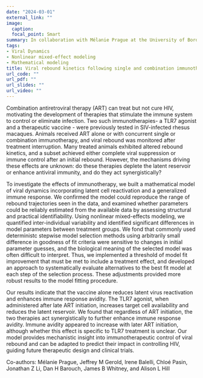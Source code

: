 ```yaml
---
date: "2024-03-01"
external_link: ""
image:
  caption: 
  focal_point: Smart
summary: In collaboration with Mélanie Prague at the University of Bordeaux, we developed a mathematical model of within-host HIV dynamics and used nonlinear mixed-effects modeling implemented in Monolix to investigate the mechanism of action of several immunotherapies.
tags:
- Viral Dynamics
- Nonlinear mixed-effect modeling
- Mathematical modeling
title: Viral rebound kinetics following single and combination immunotherapy for HIV/SIV
url_code: ""
url_pdf: ""
url_slides: ""
url_video: ""
---
```


Combination antiretroviral therapy (ART) can treat but not cure HIV, motivating the 
development of therapies that stimulate the immune system to control or eliminate infection. 
Two such immunotherapies- a TLR7 agonist and a therapeutic vaccine - 
were previously tested in SIV-infected rhesus macaques. Animals received ART alone
or with concurrent single or combination immunotherapy, and viral rebound was monitored 
after treatment interruption. Many treated animals exhibited altered rebound kinetics, 
and a subset achieved either complete viral suppression or immune control after an initial rebound. 
However, the mechanisms driving these effects are unknown: do these therapies deplete the 
latent reservoir or enhance antiviral immunity, and do they act synergistically?

To investigate the effects of immunotherapy, we built a mathematical model of viral 
dynamics incorporating latent cell reactivation and a generalized immune response. 
We confirmed the model could reproduce the range of rebound trajectories seen in the data, 
and examined whether parameters could be reliably estimated from the available data 
by assessing structural and practical identifiability. Using nonlinear mixed-effects modeling, 
we quantified inter-individual variability and identified significant differences in model parameters between treatment groups. 
We fond that commonly used deterministc stepwise model selection methods using
arbitrarily small difference in goodness of fit criteria were sensitive to changes 
in initial parameter guesses, and the biological meaning of the selected model was
often difficult to interpret. Thus, we implemented a threshold of model fit improvement
that must be met to include a treatment effect, and developed an approach to systematically 
evaluate alternatives to the best fit model at each step of the selection process. 
These adjustments provided more robust results to the model fitting procedure.

Our results indicate that the vaccine alone reduces latent virus reactivation and 
enhances immune response avidity. The TLR7 agonist, when administered after late ART initiation, 
increases target cell availability and reduces the latent reservoir. We found that regardless of ART initiation,
the two therapies act synergistically to further enhance immune response avidity. 
Immune avidity appeared to increase with later ART initiation, although whether 
this effect is specific to TLR7 treatment is unclear. Our model provides mechanistic 
insight into immunotherapeutic control of viral rebound and can be adapted to predict 
their impact in controlling HIV, guiding future therapeutic design and clinical trials.

Co-authors: Mélanie Prague, Jeffrey M Gerold, Irene Balelli, Chloé Pasin, Jonathan Z Li, Dan H Barouch, James B Whitney, and Alison L Hill

